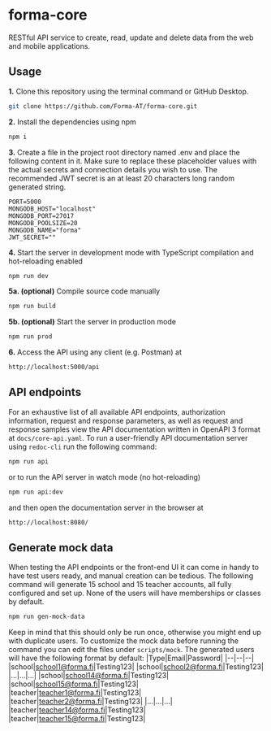 # forma-core

RESTful API service to create, read, update and delete data from the web and mobile applications.

## Usage

**1.** Clone this repository using the terminal command or GitHub Desktop.
```bash
git clone https://github.com/Forma-AT/forma-core.git
```

**2.** Install the dependencies using npm
```bash
npm i
```

**3.** Create a file in the project root directory named .env and place the following content in it. Make sure to replace these placeholder values with the actual secrets and connection details you wish to use. The recommended JWT secret is an at least 20 characters long random generated string.
```dotenv
PORT=5000
MONGODB_HOST="localhost"
MONGODB_PORT=27017
MONGODB_POOLSIZE=20
MONGODB_NAME="forma"
JWT_SECRET=""
```

**4.** Start the server in development mode with TypeScript compilation and hot-reloading enabled
```bash
npm run dev
```

**5a. (optional)** Compile source code manually
```bash
npm run build
```

**5b. (optional)** Start the server in production mode
```bash
npm run prod
```

**6.** Access the API using any client (e.g. Postman) at
```bash
http://localhost:5000/api
```

## API endpoints

For an exhaustive list of all available API endpoints, authorization information, request and response parameters, as well as request and response samples view the API documentation written in OpenAPI 3 format at `docs/core-api.yaml`. To run a user-friendly API documentation server using `redoc-cli` run the following command:
```bash
npm run api
```
or to run the API server in watch mode (no hot-reloading)
```bash
npm run api:dev
```
and then open the documentation server in the browser at
```bash
http://localhost:8080/
```

## Generate mock data

When testing the API endpoints or the front-end UI it can come in handy to have test users ready, and manual creation can be tedious. The following command will generate 15 school and 15 teacher accounts, all fully configured and set up. None of the users will have memberships or classes by default.
```bash
npm run gen-mock-data
```
Keep in mind that this should only be run once, otherwise you might end up with duplicate users. To customize the mock data before running the command you can edit the files under `scripts/mock`. The generated users will have the following format by default:
|Type|Email|Password|
|--|--|--|
|school|school1@forma.fi|Testing123|
|school|school2@forma.fi|Testing123|
|...|...|...|
|school|school14@forma.fi|Testing123|
|school|school15@forma.fi|Testing123|
|teacher|teacher1@forma.fi|Testing123|
|teacher|teacher2@forma.fi|Testing123|
|...|...|...|
|teacher|teacher14@forma.fi|Testing123|
|teacher|teacher15@forma.fi|Testing123|
